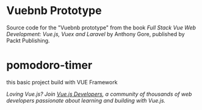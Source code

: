 # Vuebnb Prototype

Source code for the "Vuebnb prototype" from the book *Full Stack Vue Web Development: Vue.js, Vuex and Laravel* by Anthony Gore, published by Packt Publishing.

# pomodoro-timer

this basic project build with VUE Framework 


*Loving Vue.js? Join [Vue.js Developers](https://vuejsdevelopers.com), a community of thousands of web developers passionate about learning and building with Vue.js.*
